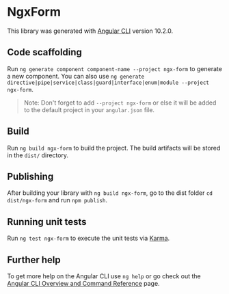 # NgxForm

This library was generated with [Angular CLI](https://github.com/angular/angular-cli) version 10.2.0.

## Code scaffolding

Run `ng generate component component-name --project ngx-form` to generate a new component. You can also use `ng generate directive|pipe|service|class|guard|interface|enum|module --project ngx-form`.
> Note: Don't forget to add `--project ngx-form` or else it will be added to the default project in your `angular.json` file. 

## Build

Run `ng build ngx-form` to build the project. The build artifacts will be stored in the `dist/` directory.

## Publishing

After building your library with `ng build ngx-form`, go to the dist folder `cd dist/ngx-form` and run `npm publish`.

## Running unit tests

Run `ng test ngx-form` to execute the unit tests via [Karma](https://karma-runner.github.io).

## Further help

To get more help on the Angular CLI use `ng help` or go check out the [Angular CLI Overview and Command Reference](https://angular.io/cli) page.
